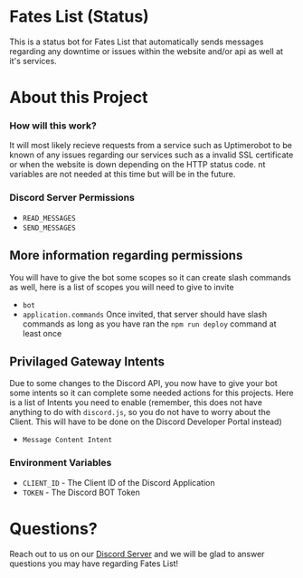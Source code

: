 # Fates List (Status)
This is a status bot for Fates List that automatically sends messages regarding any downtime or issues within the website and/or api as well at it's services.

# About this Project
### How will this work?
It will most likely recieve requests from a service such as Uptimerobot to be known of any issues regarding our services such as a invalid SSL certificate or when the website is down depending on the HTTP status code.
nt variables are not needed at this time but will be in the future.
### Discord Server Permissions
- ```READ_MESSAGES```
- ```SEND_MESSAGES```
## More information regarding permissions
You will have to give the bot some scopes so it can create slash commands as well, here is a list of scopes you will need to give to invite
- ```bot```
- ```application.commands```
Once invited, that server should have slash commands as long as you have ran the `npm run deploy` command at least once
## Privilaged Gateway Intents
Due to some changes to the Discord API, you now have to give your bot some intents so it can complete some needed actions for this projects. Here is a list of Intents you need to enable (remember, this does not have anything to do with `discord.js`, so you do not have to worry about the Client. This will have to be done on the Discord Developer Portal instead)
- ```Message Content Intent```
### Environment Variables
- ```CLIENT_ID``` - The Client ID of the Discord Application
- ```TOKEN``` - The Discord BOT Token

# Questions?
Reach out to us on our [Discord Server](https://discord.gg/cMAnfu8AJB) and we will be glad to answer questions you may have regarding Fates List!

